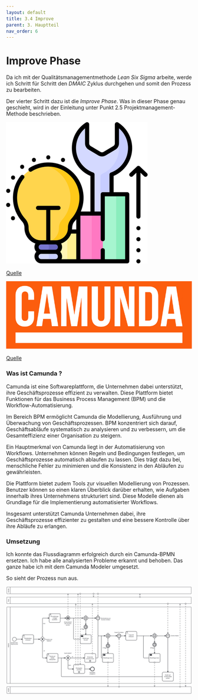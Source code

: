 ```yaml
---
layout: default
title: 3.4 Improve
parent: 3. Hauptteil
nav_order: 6
---
```

# Improve Phase

Da ich mit der Qualitätsmanagementmethode *Lean Six Sigma* arbeite, werde ich Schritt für Schritt den *DMAIC* Zyklus durchgehen und somit den Prozess zu bearbeiten. 

Der vierter Schritt dazu ist die *Improve Phase*. Was in dieser Phase genau geschieht, wird in der Einleitung unter Punkt 2.5 Projektmanagement-Methode beschrieben.

![Improve](../../ressources/bilder/rsz_improvement.png)

[Quelle](../Quellenverzeichnis/index.md#improve)


![Camunda](../../ressources/bilder/rsz_1camunda.png)

[Quelle](../Quellenverzeichnis/index.md#camunda)

### Was ist Camunda ?

Camunda ist eine Softwareplattform, die Unternehmen dabei unterstützt, ihre Geschäftsprozesse effizient zu verwalten. Diese Plattform bietet Funktionen für das Business Process Management (BPM) und die Workflow-Automatisierung.

Im Bereich BPM ermöglicht Camunda die Modellierung, Ausführung und Überwachung von Geschäftsprozessen. BPM konzentriert sich darauf, Geschäftsabläufe systematisch zu analysieren und zu verbessern, um die Gesamteffizienz einer Organisation zu steigern.

Ein Hauptmerkmal von Camunda liegt in der Automatisierung von Workflows. Unternehmen können Regeln und Bedingungen festlegen, um Geschäftsprozesse automatisch ablaufen zu lassen. Dies trägt dazu bei, menschliche Fehler zu minimieren und die Konsistenz in den Abläufen zu gewährleisten.

Die Plattform bietet zudem Tools zur visuellen Modellierung von Prozessen. Benutzer können so einen klaren Überblick darüber erhalten, wie Aufgaben innerhalb ihres Unternehmens strukturiert sind. Diese Modelle dienen als Grundlage für die Implementierung automatisierter Workflows.

Insgesamt unterstützt Camunda Unternehmen dabei, ihre Geschäftsprozesse effizienter zu gestalten und eine bessere Kontrolle über ihre Abläufe zu erlangen.

### Umsetzung

Ich konnte das Flussdiagramm erfolgreich durch ein Camunda-BPMN ersetzen. Ich habe alle analysierten Probleme erkannt und behoben. Das ganze habe ich mit dem Camunda Modeler umgesetzt.

So sieht der Prozess nun aus.

![Grundgerüst](../../ressources/bilder/Grundgeruest_2.png)


